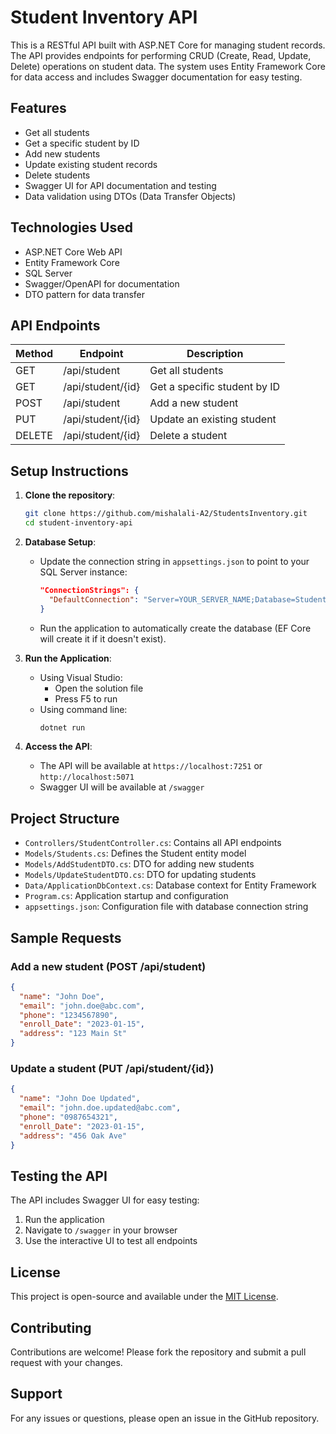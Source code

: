 # Student Inventory API
This is a RESTful API built with ASP.NET Core for managing student records. The API provides endpoints for performing CRUD (Create, Read, Update, Delete) operations on student data. The system uses Entity Framework Core for data access and includes Swagger documentation for easy testing.

## Features

- Get all students
- Get a specific student by ID
- Add new students
- Update existing student records
- Delete students
- Swagger UI for API documentation and testing
- Data validation using DTOs (Data Transfer Objects)

## Technologies Used

- ASP.NET Core Web API
- Entity Framework Core
- SQL Server
- Swagger/OpenAPI for documentation
- DTO pattern for data transfer

## API Endpoints

| Method | Endpoint                | Description                          |
|--------|-------------------------|--------------------------------------|
| GET    | /api/student            | Get all students                     |
| GET    | /api/student/{id}       | Get a specific student by ID         |
| POST   | /api/student            | Add a new student                    |
| PUT    | /api/student/{id}       | Update an existing student           |
| DELETE | /api/student/{id}       | Delete a student                     |


## Setup Instructions

1. **Clone the repository**:
   ```bash
   git clone https://github.com/mishalali-A2/StudentsInventory.git
   cd student-inventory-api
   ```

2. **Database Setup**:
   - Update the connection string in `appsettings.json` to point to your SQL Server instance:
     ```json
     "ConnectionStrings": {
       "DefaultConnection": "Server=YOUR_SERVER_NAME;Database=Students;Trusted_Connection=True;TrustServerCertificate=True;"
     }
     ```
   - Run the application to automatically create the database (EF Core will create it if it doesn't exist).

3. **Run the Application**:
   - Using Visual Studio:
     - Open the solution file
     - Press F5 to run
   - Using command line:
     ```bash
     dotnet run
     ```

4. **Access the API**:
   - The API will be available at `https://localhost:7251` or `http://localhost:5071`
   - Swagger UI will be available at `/swagger`

## Project Structure

- `Controllers/StudentController.cs`: Contains all API endpoints
- `Models/Students.cs`: Defines the Student entity model
- `Models/AddStudentDTO.cs`: DTO for adding new students
- `Models/UpdateStudentDTO.cs`: DTO for updating students
- `Data/ApplicationDbContext.cs`: Database context for Entity Framework
- `Program.cs`: Application startup and configuration
- `appsettings.json`: Configuration file with database connection string

## Sample Requests

### Add a new student (POST /api/student)
```json
{
  "name": "John Doe",
  "email": "john.doe@abc.com",
  "phone": "1234567890",
  "enroll_Date": "2023-01-15",
  "address": "123 Main St"
}
```

### Update a student (PUT /api/student/{id})
```json
{
  "name": "John Doe Updated",
  "email": "john.doe.updated@abc.com",
  "phone": "0987654321",
  "enroll_Date": "2023-01-15",
  "address": "456 Oak Ave"
}
```

## Testing the API

The API includes Swagger UI for easy testing:
1. Run the application
2. Navigate to `/swagger` in your browser
3. Use the interactive UI to test all endpoints

## License

This project is open-source and available under the [MIT License](LICENSE).

## Contributing

Contributions are welcome! Please fork the repository and submit a pull request with your changes.

## Support

For any issues or questions, please open an issue in the GitHub repository.

